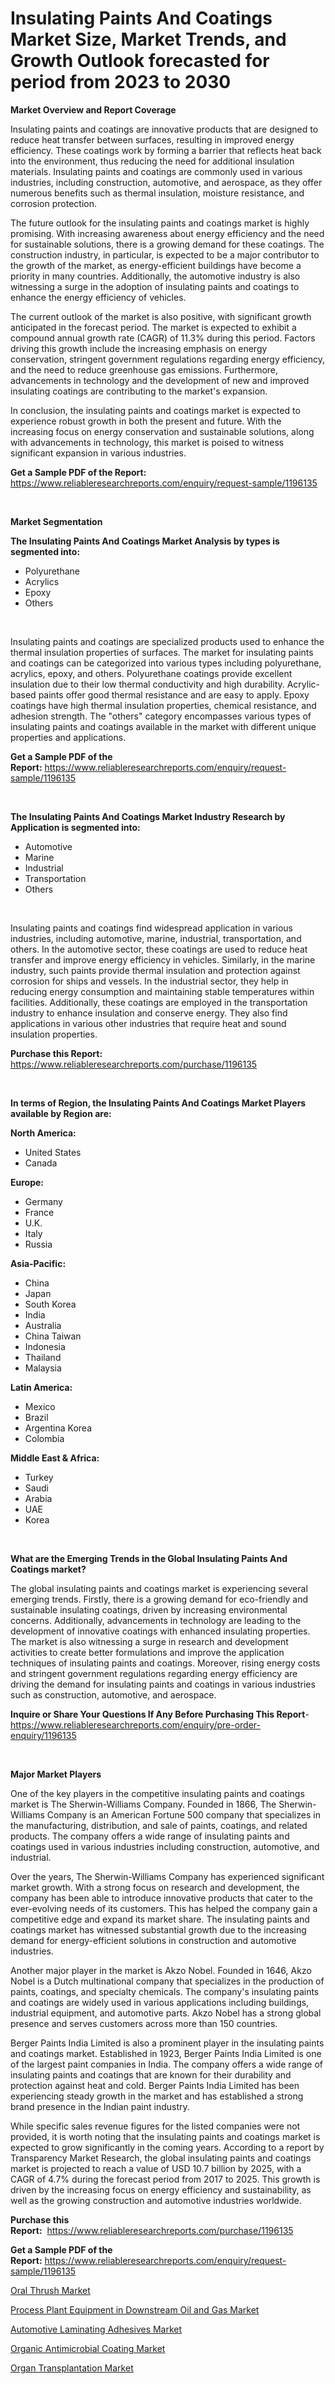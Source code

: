 <p><h1>Insulating Paints And Coatings Market Size, Market Trends, and Growth Outlook forecasted for period from 2023 to 2030</h1></p><p><strong>Market Overview and Report Coverage</strong></p>
<p><p>Insulating paints and coatings are innovative products that are designed to reduce heat transfer between surfaces, resulting in improved energy efficiency. These coatings work by forming a barrier that reflects heat back into the environment, thus reducing the need for additional insulation materials. Insulating paints and coatings are commonly used in various industries, including construction, automotive, and aerospace, as they offer numerous benefits such as thermal insulation, moisture resistance, and corrosion protection.</p><p>The future outlook for the insulating paints and coatings market is highly promising. With increasing awareness about energy efficiency and the need for sustainable solutions, there is a growing demand for these coatings. The construction industry, in particular, is expected to be a major contributor to the growth of the market, as energy-efficient buildings have become a priority in many countries. Additionally, the automotive industry is also witnessing a surge in the adoption of insulating paints and coatings to enhance the energy efficiency of vehicles.</p><p>The current outlook of the market is also positive, with significant growth anticipated in the forecast period. The market is expected to exhibit a compound annual growth rate (CAGR) of 11.3% during this period. Factors driving this growth include the increasing emphasis on energy conservation, stringent government regulations regarding energy efficiency, and the need to reduce greenhouse gas emissions. Furthermore, advancements in technology and the development of new and improved insulating coatings are contributing to the market's expansion.</p><p>In conclusion, the insulating paints and coatings market is expected to experience robust growth in both the present and future. With the increasing focus on energy conservation and sustainable solutions, along with advancements in technology, this market is poised to witness significant expansion in various industries.</p></p>
<p><strong>Get a Sample PDF of the Report:</strong> <a href="https://www.reliableresearchreports.com/enquiry/request-sample/1196135">https://www.reliableresearchreports.com/enquiry/request-sample/1196135</a></p>
<p>&nbsp;</p>
<p><strong>Market Segmentation</strong></p>
<p><strong>The Insulating Paints And Coatings Market Analysis by types is segmented into:</strong></p>
<p><ul><li>Polyurethane</li><li>Acrylics</li><li>Epoxy</li><li>Others</li></ul></p>
<p>&nbsp;</p>
<p><p>Insulating paints and coatings are specialized products used to enhance the thermal insulation properties of surfaces. The market for insulating paints and coatings can be categorized into various types including polyurethane, acrylics, epoxy, and others. Polyurethane coatings provide excellent insulation due to their low thermal conductivity and high durability. Acrylic-based paints offer good thermal resistance and are easy to apply. Epoxy coatings have high thermal insulation properties, chemical resistance, and adhesion strength. The "others" category encompasses various types of insulating paints and coatings available in the market with different unique properties and applications.</p></p>
<p><strong>Get a Sample PDF of the Report:</strong>&nbsp;<a href="https://www.reliableresearchreports.com/enquiry/request-sample/1196135">https://www.reliableresearchreports.com/enquiry/request-sample/1196135</a></p>
<p>&nbsp;</p>
<p><strong>The Insulating Paints And Coatings Market Industry Research by Application is segmented into:</strong></p>
<p><ul><li>Automotive</li><li>Marine</li><li>Industrial</li><li>Transportation</li><li>Others</li></ul></p>
<p>&nbsp;</p>
<p><p>Insulating paints and coatings find widespread application in various industries, including automotive, marine, industrial, transportation, and others. In the automotive sector, these coatings are used to reduce heat transfer and improve energy efficiency in vehicles. Similarly, in the marine industry, such paints provide thermal insulation and protection against corrosion for ships and vessels. In the industrial sector, they help in reducing energy consumption and maintaining stable temperatures within facilities. Additionally, these coatings are employed in the transportation industry to enhance insulation and conserve energy. They also find applications in various other industries that require heat and sound insulation properties.</p></p>
<p><strong>Purchase this Report:</strong>&nbsp; <a href="https://www.reliableresearchreports.com/purchase/1196135">https://www.reliableresearchreports.com/purchase/1196135</a></p>
<p>&nbsp;</p>
<p><strong>In terms of Region, the Insulating Paints And Coatings Market Players available by Region are:</strong></p>
<p>
    <p> <strong> North America: </strong>
        <ul>
            <li>United States</li>
            <li>Canada</li>
        </ul>
        </p> 
    <p> <strong> Europe: </strong>
        <ul>
            <li>Germany</li>
            <li>France</li>
            <li>U.K.</li>
            <li>Italy</li>
            <li>Russia</li>
        </ul>
        </p> 
    <p> <strong> Asia-Pacific: </strong>
        <ul>
            <li>China</li>
            <li>Japan</li>
            <li>South Korea</li>
            <li>India</li>
            <li>Australia</li>
            <li>China Taiwan</li>
            <li>Indonesia</li>
            <li>Thailand</li>
            <li>Malaysia</li>
        </ul>
        </p> 
    <p> <strong> Latin America: </strong>
        <ul>
            <li>Mexico</li>
            <li>Brazil</li>
            <li>Argentina Korea</li>
            <li>Colombia</li>
        </ul>
        </p> 
    <p> <strong> Middle East & Africa: </strong>
        <ul>
            <li>Turkey</li>
            <li>Saudi</li>
            <li>Arabia</li>
            <li>UAE</li>
            <li>Korea</li>
        </ul>
    </p>
    </p>
<p>&nbsp;</p>
<p><strong>What are the Emerging Trends in the Global Insulating Paints And Coatings market?</strong></p>
<p><p>The global insulating paints and coatings market is experiencing several emerging trends. Firstly, there is a growing demand for eco-friendly and sustainable insulating coatings, driven by increasing environmental concerns. Additionally, advancements in technology are leading to the development of innovative coatings with enhanced insulating properties. The market is also witnessing a surge in research and development activities to create better formulations and improve the application techniques of insulating paints and coatings. Moreover, rising energy costs and stringent government regulations regarding energy efficiency are driving the demand for insulating paints and coatings in various industries such as construction, automotive, and aerospace.</p></p>
<p><strong>Inquire or Share Your Questions If Any Before Purchasing This Report</strong>- <a href="https://www.reliableresearchreports.com/enquiry/pre-order-enquiry/1196135">https://www.reliableresearchreports.com/enquiry/pre-order-enquiry/1196135</a></p>
<p>&nbsp;</p>
<p><strong>Major Market Players</strong></p>
<p><p>One of the key players in the competitive insulating paints and coatings market is The Sherwin-Williams Company. Founded in 1866, The Sherwin-Williams Company is an American Fortune 500 company that specializes in the manufacturing, distribution, and sale of paints, coatings, and related products. The company offers a wide range of insulating paints and coatings used in various industries including construction, automotive, and industrial. </p><p>Over the years, The Sherwin-Williams Company has experienced significant market growth. With a strong focus on research and development, the company has been able to introduce innovative products that cater to the ever-evolving needs of its customers. This has helped the company gain a competitive edge and expand its market share. The insulating paints and coatings market has witnessed substantial growth due to the increasing demand for energy-efficient solutions in construction and automotive industries. </p><p>Another major player in the market is Akzo Nobel. Founded in 1646, Akzo Nobel is a Dutch multinational company that specializes in the production of paints, coatings, and specialty chemicals. The company's insulating paints and coatings are widely used in various applications including buildings, industrial equipment, and automotive parts. Akzo Nobel has a strong global presence and serves customers across more than 150 countries. </p><p>Berger Paints India Limited is also a prominent player in the insulating paints and coatings market. Established in 1923, Berger Paints India Limited is one of the largest paint companies in India. The company offers a wide range of insulating paints and coatings that are known for their durability and protection against heat and cold. Berger Paints India Limited has been experiencing steady growth in the market and has established a strong brand presence in the Indian paint industry. </p><p>While specific sales revenue figures for the listed companies were not provided, it is worth noting that the insulating paints and coatings market is expected to grow significantly in the coming years. According to a report by Transparency Market Research, the global insulating paints and coatings market is projected to reach a value of USD 10.7 billion by 2025, with a CAGR of 4.7% during the forecast period from 2017 to 2025. This growth is driven by the increasing focus on energy efficiency and sustainability, as well as the growing construction and automotive industries worldwide.</p></p>
<p><strong>Purchase this Report:</strong>&nbsp;&nbsp;<a href="https://www.reliableresearchreports.com/purchase/1196135">https://www.reliableresearchreports.com/purchase/1196135</a></p>
<p></p>
<p><strong>Get a Sample PDF of the Report:</strong>&nbsp;<a href="https://www.reliableresearchreports.com/enquiry/request-sample/1196135">https://www.reliableresearchreports.com/enquiry/request-sample/1196135</a></p>
<p><p><a href="https://medium.com/@ridhantakke90/oral-thrush-market-size-cagr-trends-2024-2030-744f03671757">Oral Thrush Market</a></p><p><a href="https://www.linkedin.com/pulse/process-plant-equipment-downstream-oil-gas-market-research-hdrqe/">Process Plant Equipment in Downstream Oil and Gas Market</a></p><p><a href="https://www.linkedin.com/pulse/automotive-laminating-adhesives-market-size-share-global-analysis-irx6e/">Automotive Laminating Adhesives Market</a></p><p><a href="https://www.linkedin.com/pulse/organic-antimicrobial-coating-market-share-amp-new-trends-nyhte/">Organic Antimicrobial Coating Market</a></p><p><a href="https://medium.com/@reportprime01/organ-transplantation-market-size-cagr-trends-2024-2030-1dcfc733b1cb">Organ Transplantation Market</a></p></p>